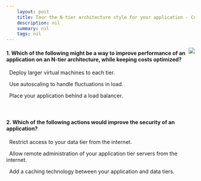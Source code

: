 ```yaml
---
    layout: post
    title: Tour the N-tier architecture style for your application - Considerations for N-tier architectures
    description: nil
    summary: nil
    tags: nil
---
```



 <a target="_blank" href="https://docs.microsoft.com/en-us/learn/modules/n-tier-architecture/4-n-tier-architecture-considerations/"><i class="fas fa-external-link-alt"></i> </a>
 <img align="right" src="https://docs.microsoft.com/en-us/learn/achievements/n-tier-architecture.svg">
####  1. Which of the following might be a way to improve performance of an application on an N-tier architecture, while keeping costs optimized?


<i class='far fa-square'></i> &nbsp;&nbsp;Deploy larger virtual machines to each tier.

<i class='fas fa-check-square' style='color: Dodgerblue;'></i> &nbsp;&nbsp;Use autoscaling to handle fluctuations in load.

<i class='far fa-square'></i> &nbsp;&nbsp;Place your application behind a load balancer.
<br />
<br />
<br />

####  2. Which of the following actions would improve the security of an application?


<i class='fas fa-check-square' style='color: Dodgerblue;'></i> &nbsp;&nbsp;Restrict access to your data tier from the internet.

<i class='far fa-square'></i> &nbsp;&nbsp;Allow remote administration of your application tier servers from the internet.

<i class='far fa-square'></i> &nbsp;&nbsp;Add a caching technology between your application and data tiers.
<br />
<br />
<br />
